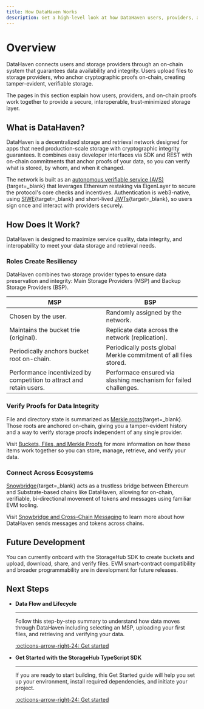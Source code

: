 ```yaml
---
title: How DataHaven Works
description: Get a high-level look at how DataHaven users, providers, and on-chain proofs work together to provide a secure, interoperable, trust-minimized storage layer.
---
```


# Overview

DataHaven connects users and storage providers through an on-chain system that guarantees data availability and integrity. Users upload files to storage providers, who anchor cryptographic proofs on-chain, creating tamper-evident, verifiable storage.

The pages in this section explain how users, providers, and on-chain proofs work together to provide a secure, interoperable, trust-minimized storage layer.

## What is DataHaven?

DataHaven is a decentralized storage and retrieval network designed for apps that need production-scale storage with cryptographic integrity guarantees. It combines easy developer interfaces via SDK and REST with on-chain commitments that anchor proofs of your data, so you can verify what is stored, by whom, and when it changed.

The network is built as an [autonomous verifiable service (AVS)](https://docs.eigencloud.xyz/products/eigenlayer/developers/concepts/avs-developer-guide){target=\_blank} that leverages Ethereum restaking via EigenLayer to secure the protocol's core checks and incentives. Authentication is web3-native, using [SIWE](https://docs.login.xyz/){target=\_blank} and short-lived [JWTs](https://www.jwt.io/){target=\_blank}, so users sign once and interact with providers securely.

## How Does It Work?

DataHaven is designed to maximize service quality, data integrity, and interopability to meet your data storage and retrieval needs. 

### Roles Create Resiliency

DataHaven combines two storage provider types to ensure data preservation and integrity: Main Storage Providers (MSP) and Backup Storage Providers (BSP).

| MSP                                                                  | BSP                                                              |
|----------------------------------------------------------------------|------------------------------------------------------------------|
| Chosen by the user.                                                  | Randomly assigned by the network.                                |
| Maintains the bucket trie (original).                                | Replicate data across the network (replication).                 |
| Periodically anchors bucket root on-chain.                           | Periodically posts global Merkle commitment of all files stored. |
| Performance incentivized by competition to attract and retain users. | Performace ensured via slashing mechanism for failed challenges. |

### Verify Proofs for Data Integrity

File and directory state is summarized as [Merkle roots](https://en.wikipedia.org/wiki/Merkle_tree){target=_blank}. Those roots are anchored on-chain, giving you a tamper-evident history and a way to verify storage proofs independent of any single provider.

Visit [Buckets, Files, and Merkle Proofs](/how-it-works/data-and-provider-model/buckets-files-and-merkle-proofs/) for more information on how these items work together so you can store, manage, retrieve, and verify your data. 

### Connect Across Ecosystems

[Snowbridge](https://app.snowbridge.network/){target=_blank} acts as a trustless bridge between Ethereum and Substrate-based chains like DataHaven, allowing for on-chain, verifiable, bi-directional movement of tokens and messages using familiar EVM tooling.

Visit [Snowbridge and Cross-Chain Messaging](/how-it-works/interoperability/snowbridge-and-cross-chain-messaging/) to learn more about how DataHaven sends messages and tokens across chains.

## Future Development

You can currently onboard with the StorageHub SDK to create buckets and upload, download, share, and verify files. EVM smart-contract compatibility and broader programmability are in development for future releases.

## Next Steps

<div class="grid cards" markdown>

-   **Data Flow and Lifecycle**

    ---

    Follow this step-by-step summary to understand how data moves through DataHaven including selecting an MSP, uploading your first files, and retrieving and verifying your data.

    [:octicons-arrow-right-24: Get started](/datahaven-docs/how-it-works/data-and-provider-model/data-flow-and-lifecycle.md)

-   **Get Started with the StorageHub TypeScript SDK**

    ---

    If you are ready to start building, this Get Started guide will help you set up your environment, install required dependencies, and initiate your project.

    [:octicons-arrow-right-24: Get started](/store-and-retrieve-data/use-storagehub-sdk/get-started/)

</div>